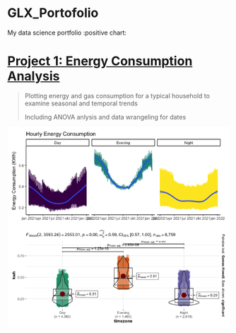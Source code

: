 # GLX_Portofolio
My data science portfolio :positive chart:

# [Project 1: Energy Consumption Analysis](https://github.com/glxdata/energy_project)

> Plotting energy and gas consumption for a typical household to examine seasonal and temporal trends
> 
> Including ANOVA anlysis and data wrangeling for dates

![](images/kwhHourTimzoneCombined.png?raw=true)
